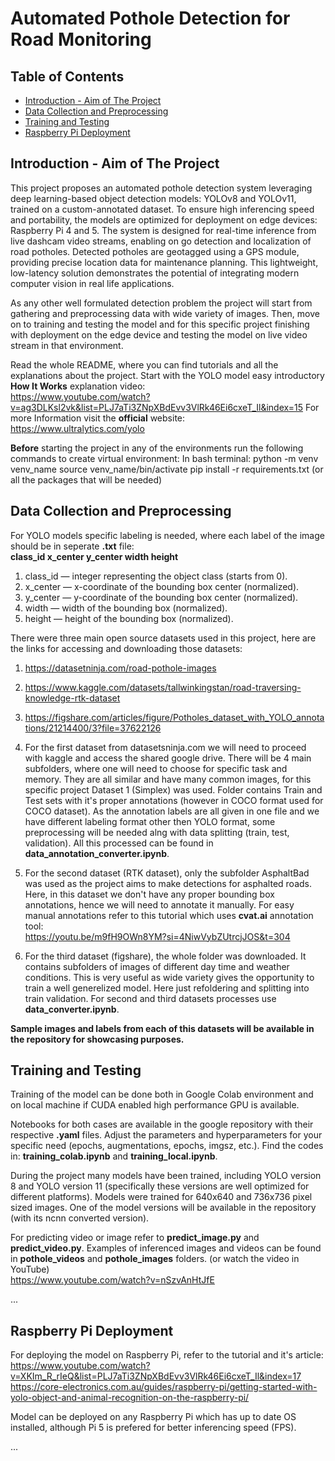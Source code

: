 # Automated Pothole Detection for Road Monitoring

## Table of Contents
- [Introduction - Aim of The Project](#introduction)
- [Data Collection and Preprocessing](#data-preprocessing)
- [Training and Testing](#training)
- [Raspberry Pi Deployment](#raspberry-pi])

## Introduction - Aim of The Project
This project proposes an automated pothole detection system leveraging deep learning-based object detection models: YOLOv8 and YOLOv11, trained on a custom-annotated dataset. To ensure high inferencing speed and portability, the models are optimized for deployment on edge devices: Raspberry Pi 4 and 5. The system is designed for real-time inference from live dashcam video streams, enabling on go detection and localization of road potholes. Detected potholes are geotagged using a GPS module, providing precise location data for maintenance planning. This lightweight, low-latency solution demonstrates the potential of integrating modern computer vision in real life applications.

As any other well formulated detection problem the project will start from gathering and preprocessing data with wide variety of images. Then, move on to training and testing the model and for this specific project finishing with deployment on the edge device and testing the model on live video stream in that environment.

Read the whole README, where you can find tutorials and all the explanations about the project.
Start with the YOLO model easy introductory **How It Works** explanation video: <br>
https://www.youtube.com/watch?v=ag3DLKsl2vk&list=PLJ7aTi3ZNpXBdEvv3VlRk46Ei6cxeT_Il&index=15
For more Information visit the **official** website: <br>
https://www.ultralytics.com/yolo

**Before** starting the project in any of the environments run the following commands to create virtual environment:
In bash terminal:
python -m venv venv_name
source venv_name/bin/activate
pip install -r requirements.txt (or all the packages that will be needed)

## Data Collection and Preprocessing
For YOLO models specific labeling is needed, where each label of the image should be in seperate **.txt** file: <br>
**class_id x_center y_center width height**
1. class_id — integer representing the object class (starts from 0).
2. x_center — x-coordinate of the bounding box center (normalized).
3. y_center — y-coordinate of the bounding box center (normalized).
4. width — width of the bounding box (normalized).
5. height — height of the bounding box (normalized).

There were three main open source datasets used in this project, here are the links for accessing and downloading those datasets:
1. https://datasetninja.com/road-pothole-images
2. https://www.kaggle.com/datasets/tallwinkingstan/road-traversing-knowledge-rtk-dataset
3. https://figshare.com/articles/figure/Potholes_dataset_with_YOLO_annotations/21214400/3?file=37622126


1. For the first dataset from datasetsninja.com we will need to proceed with kaggle and access the shared google drive. There will be 4 main subfolders, where one will need to choose for specific task and memory. They are all similar and have many common images, for this specific project Dataset 1 (Simplex) was used. Folder contains Train and Test sets with it's proper annotations (however in COCO format used for COCO dataset). As the annotation labels are all given in one file and we have different labeling format other then YOLO format, some preprocessing will be needed alng with data splitting (train, test, validation). All this processed can be found in **data_annotation_converter.ipynb**.
2. For the second dataset (RTK dataset), only the subfolder AsphaltBad was used as the project aims to make detections for asphalted roads. Here, in this dataset we don't have any proper bounding box annotations, hence we will need to annotate it manually. For easy manual annotations refer to this tutorial which uses **cvat.ai** annotation tool: <br>
https://youtu.be/m9fH9OWn8YM?si=4NiwVybZUtrcjJOS&t=304
3. For the third dataset (figshare), the whole folder was downloaded. It contains subfolders of images of different day time and weather conditions. This is very useful as wide variety gives the opportunity to train a well generelized model. Here just refoldering and splitting into train validation. For second and third datasets processes use **data_converter.ipynb**.

**Sample images and labels from each of this datasets will be available in the repository for showcasing purposes.**

## Training and Testing
Training of the model can be done both in Google Colab environment and on local machine if CUDA enabled high performance GPU is available.

Notebooks for both cases are available in the google repository with their respective **.yaml** files. Adjust the parameters and hyperparameters for your specific need (epochs, augmentations, epochs, imgsz, etc.). Find the codes in:
**training_colab.ipynb** and **training_local.ipynb**.

During the project many models have been trained, including YOLO version 8 and YOLO version 11 (specifically these versions are well optimized for different platforms). Models were trained for 640x640 and 736x736 pixel sized images. One of the model versions will be available in the repository (with its ncnn converted version).

For predicting video or image refer to **predict_image.py** and **predict_video.py**.
Examples of inferenced images and videos can be found in **pothole_videos** and **pothole_images** folders. (or watch the video in YouTube) <br>
https://www.youtube.com/watch?v=nSzvAnHtJfE

...

## Raspberry Pi Deployment
For deploying the model on Raspberry Pi, refer to the tutorial and it's article: <br> 
https://www.youtube.com/watch?v=XKIm_R_rIeQ&list=PLJ7aTi3ZNpXBdEvv3VlRk46Ei6cxeT_Il&index=17 <br>
https://core-electronics.com.au/guides/raspberry-pi/getting-started-with-yolo-object-and-animal-recognition-on-the-raspberry-pi/

Model can be deployed on any Raspberry Pi which has up to date OS installed, although Pi 5 is prefered for better inferencing speed (FPS).

...
